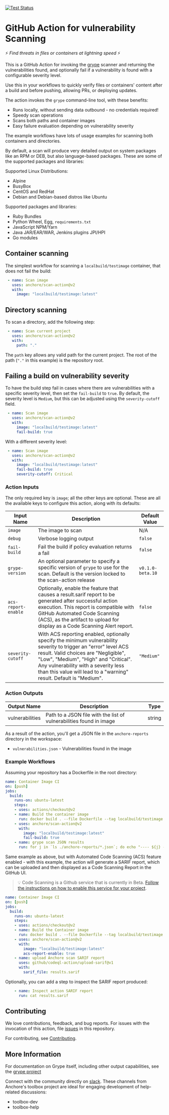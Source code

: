 [![Test Status][test-img]][test]

# GitHub Action for vulnerability Scanning
:zap: _Find threats in files or containers at lightning speed_ :zap:

This is a GitHub Action for invoking the [grype](https://github.com/anchore/grype) scanner and returning the vulnerabilities found,
and optionally fail if a vulnerability is found with a configurable severity level.

Use this in your workflows to quickly verify files or containers' content after a build and before pushing, allowing PRs, or deploying updates.

The action invokes the `grype` command-line tool, with these benefits:

* Runs locally, without sending data outbound - no credentials required!
* Speedy scan operations
* Scans both paths and container images
* Easy failure evaluation depending on vulnerability severity

The example workflows have lots of usage examples for scanning both containers and directories.

By default, a scan will produce very detailed output on system packages like an RPM or DEB, but also language-based packages. These are some of the supported packages and libraries:

Supported Linux Distributions:

* Alpine
* BusyBox
* CentOS and RedHat
* Debian and Debian-based distros like Ubuntu

Supported packages and libraries:

* Ruby Bundles
* Python Wheel, Egg, `requirements.txt`
* JavaScript NPM/Yarn
* Java JAR/EAR/WAR, Jenkins plugins JPI/HPI
* Go modules

## Container scanning

The simplest workflow for scanning a `localbuild/testimage` container, that does not fail the build:

```yaml
 - name: Scan image
   uses: anchore/scan-action@v2
   with:
     image: "localbuild/testimage:latest"
```

## Directory scanning

To scan a directory, add the following step:

```yaml
 - name: Scan current project
   uses: anchore/scan-action@v2
   with:
     path: "."
```

The `path` key allows any valid path for the current project. The root of the path (`"."` in this example) is the repository root.

## Failing a build on vulnerability severity
To have the build step fail in cases where there are vulnerabilities with a specific severity level, then set the `fail-build` to `true`. By default, the severity level is `Medium`, but this can be adjusted using the `severity-cutoff` field.

```yaml
 - name: Scan image
   uses: anchore/scan-action@v2
   with:
     image: "localbuild/testimage:latest"
     fail-build: true
```

With a different severity level:

```yaml
 - name: Scan image
   uses: anchore/scan-action@v2
   with:
     image: "localbuild/testimage:latest"
     fail-build: true
     severity-cutoff: Critical
```


### Action Inputs

The only required key is `image`; all the other keys are optional. These are all the available keys to configure this action, along with its defaults:

| Input Name | Description | Default Value |
|-----------------|-------------|---------------|
| `image` | The image to scan | N/A |
| `debug` | Verbose logging output | `false` |
| `fail-build` | Fail the build if policy evaluation returns a fail | `false` |
| `grype-version` | An optional parameter to specify a specific version of `grype` to use for the scan. Default is the version locked to the scan-action release | `v0.1.0-beta.10` |
| `acs-report-enable` | Optionally, enable the feature that causes a result.sarif report to be generated after successful action execution.  This report is compatible with GitHub Automated Code Scanning (ACS), as the artifact to upload for display as a Code Scanning Alert report. | `false` |
| `severity-cutoff` | With ACS reporting enabled, optionally specify the minimum vulnerability severity to trigger an "error" level ACS result.  Valid choices are "Negligible", "Low", "Medium", "High" and "Critical".  Any vulnerability with a severity less than this value will lead to a "warning" result.  Default is "Medium". | `"Medium"` |

### Action Outputs

| Output Name | Description | Type |
|-----------------|-------------|----------|
| vulnerabilities | Path to a JSON file with the list of vulnerabilities found in image | string |

As a result of the action, you'll get a JSON file in the `anchore-reports` directory in the workspace:

* `vulnerabilities.json` - Vulnerabilities found in the image


### Example Workflows

Assuming your repository has a Dockerfile in the root directory:

```yaml
name: Container Image CI
on: [push]
jobs:
  build:
    runs-on: ubuntu-latest
    steps:
    - uses: actions/checkout@v2
    - name: Build the container image
      run: docker build . --file Dockerfile --tag localbuild/testimage:latest
    - uses: anchore/scan-action@v2
      with:
        image: "localbuild/testimage:latest"
        fail-build: true
    - name: grype scan JSON results
      run: for j in `ls ./anchore-reports/*.json`; do echo "---- ${j} ----"; cat ${j}; echo; done
```

Same example as above, but with Automated Code Scanning (ACS) feature enabled - with this example, the action will generate a SARIF report, which can be uploaded and then displayed as a Code Scanning Report in the GitHub UI.

> :bulb: Code Scanning is a Github service that is currently in Beta. [Follow the instructions on how to enable this service for your project](https://docs.github.com/en/free-pro-team@latest/github/finding-security-vulnerabilities-and-errors-in-your-code/enabling-code-scanning-for-a-repository).

```yaml
name: Container Image CI
on: [push]
jobs:
  build:
    runs-on: ubuntu-latest
    steps:
    - uses: actions/checkout@v2
    - name: Build the Container image
      run: docker build . --file Dockerfile --tag localbuild/testimage:latest
    - uses: anchore/scan-action@v2
      with:
        image: "localbuild/testimage:latest"
        acs-report-enable: true
    - name: upload Anchore scan SARIF report
      uses: github/codeql-action/upload-sarif@v1
      with:
        sarif_file: results.sarif
```

Optionally, you can add a step to inspect the SARIF report produced:

```yaml
    - name: Inspect action SARIF report
      run: cat results.sarif
```

## Contributing

We love contributions, feedback, and bug reports. For issues with the invocation of this action, file [issues](https://github.com/anchore/scan-action/issues) in this repository.

For contributing, see [Contributing](CONTRIBUTING.rst).


## More Information
For documentation on Grype itself, including other output capabilities, see the [grype project](https://github.com/anchore/grype)

Connect with the community directly on [slack](https://anchore.com/slack). These channels from Anchore's toolbox project are ideal for engaging development of help-related discussions:

* toolbox-dev
* toolbox-help


[test]: https://github.com/anchore/scan-action
[test-img]: https://github.com/anchore/scan-action/workflows/Tests/badge.svg
